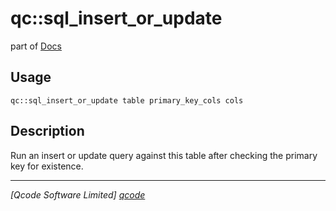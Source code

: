 qc::sql_insert_or_update
========================

part of [Docs](.)

Usage
-----
`qc::sql_insert_or_update table primary_key_cols cols`

Description
-----------
Run an insert or update query against this table after checking the primary key for existence.

----------------------------------
*[Qcode Software Limited] [qcode]*

[qcode]: http://www.qcode.co.uk "Qcode Software"
